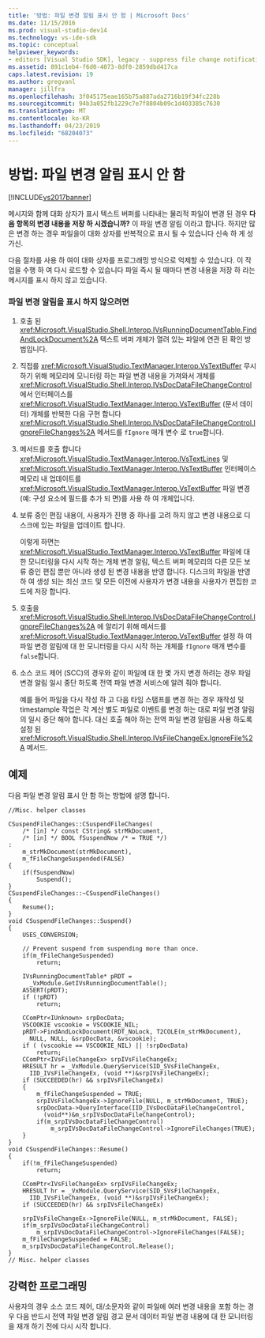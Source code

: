 ```yaml
---
title: '방법: 파일 변경 알림 표시 안 함 | Microsoft Docs'
ms.date: 11/15/2016
ms.prod: visual-studio-dev14
ms.technology: vs-ide-sdk
ms.topic: conceptual
helpviewer_keywords:
- editors [Visual Studio SDK], legacy - suppress file change notification
ms.assetid: 891c1eb4-f6d0-4073-8df0-2859dbd417ca
caps.latest.revision: 19
ms.author: gregvanl
manager: jillfra
ms.openlocfilehash: 3f045175eae165b75a887ada2716b19f34fc228b
ms.sourcegitcommit: 94b3a052fb1229c7e7f8804b09c1d403385c7630
ms.translationtype: MT
ms.contentlocale: ko-KR
ms.lasthandoff: 04/23/2019
ms.locfileid: "68204073"
---
```

# <a name="how-to-suppress-file-change-notifications"></a>방법: 파일 변경 알림 표시 안 함
[!INCLUDE[vs2017banner](../includes/vs2017banner.md)]

메시지와 함께 대화 상자가 표시 텍스트 버퍼를 나타내는 물리적 파일이 변경 된 경우 **다음 항목의 변경 내용을 저장 하 시겠습니까?** 이 파일 변경 알림 이라고 합니다. 하지만 많은 변경 하는 경우 파일을이 대화 상자를 반복적으로 표시 될 수 있습니다 신속 하 게 성가신.  
  
 다음 절차를 사용 하 여이 대화 상자를 프로그래밍 방식으로 억제할 수 있습니다. 이 작업을 수행 하 여 다시 로드할 수 있습니다 파일 즉시 될 때마다 변경 내용을 저장 하 라는 메시지를 표시 하지 않고 있습니다.  
  
### <a name="to-suppress-file-change-notification"></a>파일 변경 알림을 표시 하지 않으려면  
  
1. 호출 된 <xref:Microsoft.VisualStudio.Shell.Interop.IVsRunningDocumentTable.FindAndLockDocument%2A> 텍스트 버퍼 개체가 열려 있는 파일에 연관 된 확인 방법입니다.  
  
2. 직접를 <xref:Microsoft.VisualStudio.TextManager.Interop.VsTextBuffer> 무시 하기 위해 메모리에 모니터링 하는 파일 변경 내용을 가져와서 개체를 <xref:Microsoft.VisualStudio.Shell.Interop.IVsDocDataFileChangeControl> 에서 인터페이스를 <xref:Microsoft.VisualStudio.TextManager.Interop.VsTextBuffer> (문서 데이터) 개체를 반복한 다음 구현 합니다 <xref:Microsoft.VisualStudio.Shell.Interop.IVsDocDataFileChangeControl.IgnoreFileChanges%2A> 메서드를 `fIgnore` 매개 변수 로 `true`합니다.  
  
3. 메서드를 호출 합니다 <xref:Microsoft.VisualStudio.TextManager.Interop.IVsTextLines> 및 <xref:Microsoft.VisualStudio.TextManager.Interop.IVsTextBuffer> 인터페이스 메모리 내 업데이트를 <xref:Microsoft.VisualStudio.TextManager.Interop.VsTextBuffer> 파일 변경 (예: 구성 요소에 필드를 추가 되 면)를 사용 하 여 개체입니다.  
  
4. 보류 중인 편집 내용이, 사용자가 진행 중 하나를 고려 하지 않고 변경 내용으로 디스크에 있는 파일을 업데이트 합니다.  
  
     이렇게 하면는 <xref:Microsoft.VisualStudio.TextManager.Interop.VsTextBuffer> 파일에 대 한 모니터링을 다시 시작 하는 개체 변경 알림, 텍스트 버퍼 메모리의 다른 모든 보류 중인 편집 뿐만 아니라 생성 된 변경 내용을 반영 합니다. 디스크의 파일을 반영 하 여 생성 되는 최신 코드 및 모든 이전에 사용자가 변경 내용을 사용자가 편집한 코드에 저장 합니다.  
  
5. 호출을 <xref:Microsoft.VisualStudio.Shell.Interop.IVsDocDataFileChangeControl.IgnoreFileChanges%2A> 에 알리기 위해 메서드를 <xref:Microsoft.VisualStudio.TextManager.Interop.VsTextBuffer> 설정 하 여 파일 변경 알림에 대 한 모니터링을 다시 시작 하는 개체를 `fIgnore` 매개 변수를 `false`합니다.  
  
6. 소스 코드 제어 (SCC)의 경우와 같이 파일에 대 한 몇 가지 변경 하려는 경우 파일 변경 알림 일시 중단 하도록 전역 파일 변경 서비스에 알려 줘야 합니다.  
  
     예를 들어 파일을 다시 작성 하 고 다음 타임 스탬프를 변경 하는 경우 재작성 및 timestample 작업은 각 계산 별도 파일로 이벤트를 변경 하는 대로 파일 변경 알림의 일시 중단 해야 합니다. 대신 호출 해야 하는 전역 파일 변경 알림을 사용 하도록 설정 된 <xref:Microsoft.VisualStudio.Shell.Interop.IVsFileChangeEx.IgnoreFile%2A> 메서드.  
  
## <a name="example"></a>예제  
 다음 파일 변경 알림 표시 안 함 하는 방법에 설명 합니다.  
  
```cpp#  
//Misc. helper classes  
  
CSuspendFileChanges::CSuspendFileChanges(  
    /* [in] */ const CString& strMkDocument,   
    /* [in] */ BOOL fSuspendNow /* = TRUE */)   
:  
    m_strMkDocument(strMkDocument),  
    m_fFileChangeSuspended(FALSE)  
{  
    if(fSuspendNow)  
        Suspend();  
}  
CSuspendFileChanges::~CSuspendFileChanges()  
{  
    Resume();  
}  
void CSuspendFileChanges::Suspend()  
{  
    USES_CONVERSION;  
  
    // Prevent suspend from suspending more than once.  
    if(m_fFileChangeSuspended)  
        return;  
  
    IVsRunningDocumentTable* pRDT =   
      _VxModule.GetIVsRunningDocumentTable();  
    ASSERT(pRDT);  
    if (!pRDT)  
        return;  
  
    CComPtr<IUnknown> srpDocData;  
    VSCOOKIE vscookie = VSCOOKIE_NIL;  
    pRDT->FindAndLockDocument(RDT_NoLock, T2COLE(m_strMkDocument),    
      NULL, NULL, &srpDocData, &vscookie);  
    if ( (vscookie == VSCOOKIE_NIL) || !srpDocData)  
        return;  
    CComPtr<IVsFileChangeEx> srpIVsFileChangeEx;  
    HRESULT hr = _VxModule.QueryService(SID_SVsFileChangeEx,   
      IID_IVsFileChangeEx, (void **)&srpIVsFileChangeEx);  
    if (SUCCEEDED(hr) && srpIVsFileChangeEx)  
    {  
        m_fFileChangeSuspended = TRUE;  
        srpIVsFileChangeEx->IgnoreFile(NULL, m_strMkDocument, TRUE);   
        srpDocData->QueryInterface(IID_IVsDocDataFileChangeControl,   
          (void**)&m_srpIVsDocDataFileChangeControl);  
        if(m_srpIVsDocDataFileChangeControl)  
            m_srpIVsDocDataFileChangeControl->IgnoreFileChanges(TRUE);  
    }  
}  
void CSuspendFileChanges::Resume()  
{  
    if(!m_fFileChangeSuspended)  
        return;  
  
    CComPtr<IVsFileChangeEx> srpIVsFileChangeEx;  
    HRESULT hr = _VxModule.QueryService(SID_SVsFileChangeEx,   
      IID_IVsFileChangeEx, (void **)&srpIVsFileChangeEx);  
    if (SUCCEEDED(hr) && srpIVsFileChangeEx)  
  
    srpIVsFileChangeEx->IgnoreFile(NULL, m_strMkDocument, FALSE);   
    if(m_srpIVsDocDataFileChangeControl)  
        m_srpIVsDocDataFileChangeControl->IgnoreFileChanges(FALSE);  
    m_fFileChangeSuspended = FALSE;  
    m_srpIVsDocDataFileChangeControl.Release();  
}  
// Misc. helper classes  
```  
  
## <a name="robust-programming"></a>강력한 프로그래밍  
 사용자의 경우 소스 코드 제어, 대/소문자와 같이 파일에 여러 변경 내용을 포함 하는 경우 다음 반드시 전역 파일 변경 알림 경고 문서 데이터 파일 변경 내용에 대 한 모니터링을 재개 하기 전에 다시 시작 합니다.
